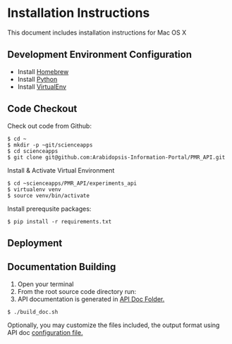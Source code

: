 # Installation Instructions

This document includes installation instructions for Mac OS X
## Development Environment Configuration

* Install [Homebrew](http://brew.sh/#install)
* Install [Python](http://docs.python-guide.org/en/latest/starting/install/osx/)
* Install [VirtualEnv](http://docs.python-guide.org/en/latest/dev/virtualenvs/#virtualenvironments-ref)

## Code Checkout

Check out code from Github:

```
$ cd ~
$ mkdir -p ~git/scienceapps
$ cd scienceapps
$ git clone git@github.com:Arabidopsis-Information-Portal/PMR_API.git
```

Install & Activate Virtual Environment

```
$ cd ~scienceapps/PMR_API/experiments_api
$ virtualenv venv
$ source venv/bin/activate
```

Install prerequsite packages:

```
$ pip install -r requirements.txt
```

## Deployment
## Documentation Building

1. Open your terminal
2. From the root source code directory run:
3. API documentation is generated in [API Doc Folder.](../../doc/api/experiments/toc.html)

```
$ ./build_doc.sh
```

Optionally, you may customize the files included, the output format using API doc [configuration file.](doc.config)